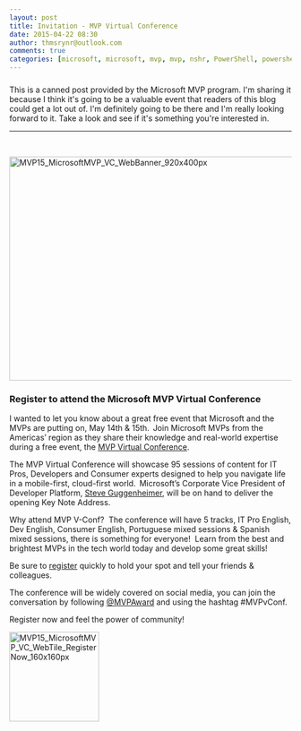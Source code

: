 ```yaml
---
layout: post
title: Invitation - MVP Virtual Conference
date: 2015-04-22 08:30
author: thmsrynr@outlook.com
comments: true
categories: [microsoft, microsoft, mvp, mvp, nshr, PowerShell, powershell]
---
```

<h3></h3>

<h3></h3>

<h3></h3>

This is a canned post provided by the Microsoft MVP program. I'm sharing it because I think it's going to be a valuable event that readers of this blog could get a lot out of. I'm definitely going to be there and I'm really looking forward to it. Take a look and see if it's something you're interested in.

<hr />

&nbsp;

<a href="http://www.workingsysadmin.com/wp-content/uploads/2015/04/MVP15_MicrosoftMVP_VC_WebBanner_920x400px.jpg"><img class=" size-full wp-image-189 aligncenter" src="http://www.workingsysadmin.com/wp-content/uploads/2015/04/MVP15_MicrosoftMVP_VC_WebBanner_920x400px.jpg" alt="MVP15_MicrosoftMVP_VC_WebBanner_920x400px" width="920" height="400" /></a>

<h3>Register to attend the Microsoft MVP Virtual Conference</h3>

I wanted to let you know about a great free event that Microsoft and the MVPs are putting on, May 14th &amp; 15th.  Join Microsoft MVPs from the Americas’ region as they share their knowledge and real-world expertise during a free event, the <a href="http://mvp.microsoft.com/en-us/virtualconference.aspx" target="_blank">MVP Virtual Conference</a>.

The MVP Virtual Conference will showcase 95 sessions of content for IT Pros, Developers and Consumer experts designed to help you navigate life in a mobile-first, cloud-first world.  Microsoft’s Corporate Vice President of Developer Platform, <a href="http://blogs.msdn.com/b/stevengu/archive/2015/04/02/announcing-the-mvp-virtual-conference.aspx" target="_blank">Steve Guggenheimer</a>, will be on hand to deliver the opening Key Note Address.

Why attend MVP V-Conf?  The conference will have 5 tracks, IT Pro English, Dev English, Consumer English, Portuguese mixed sessions &amp; Spanish mixed sessions, there is something for everyone!  Learn from the best and brightest MVPs in the tech world today and develop some great skills!

Be sure to <a href="http://mvp.microsoft.com/en-us/virtualconference.aspx" target="_blank">register</a> quickly to hold your spot and tell your friends &amp; colleagues.

The conference will be widely covered on social media, you can join the conversation by following <a href="https://twitter.com/MVPAward" target="_blank">@MVPAward</a> and using the hashtag #MVPvConf.

Register now and feel the power of community!

<a href="http://mvp.microsoft.com/en-us/virtualconference.aspx" target="_blank"><img class=" size-full wp-image-188 aligncenter" src="http://www.workingsysadmin.com/wp-content/uploads/2015/04/MVP15_MicrosoftMVP_VC_WebTile_RegisterNow_160x160px.png" alt="MVP15_MicrosoftMVP_VC_WebTile_RegisterNow_160x160px" width="160" height="160" /></a>

